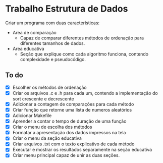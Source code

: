 # Trabalho Estrutura de Dados

Criar um programa com duas características:
- Area de comparação  
    - Capaz de comparar diferentes métodos de ordenação para diferentes tamanhos de dados.
- Area educativa  
    - Seção que explique como cada algoritmo funciona, contendo complexidade e pseudocódigo.

## To do

- [x] Escolher os métodos de ordenação
- [x] Criar os arquivos .c e .h para cada um, contendo a implementação do sort crescente e decrescente
- [x] Adicionar a contagem de comparações para cada método
- [x] Criar função que retorne uma lista de numeros aleatórios
- [x] Adicionar Makefile
- [x] Aprender a contar o tempo de duração de uma função
- [x] Criar o menu de escolha dos métodos
- [x] Formatar a apresentação dos dados impressos na tela
- [x] Criar o menu da seção educativa
- [x] Criar arquivos .txt com o texto explicativo de cada método
- [x] Executar e mostrar os resultados separamente na seção educativa
- [x] Criar menu principal capaz de unir as duas seções.